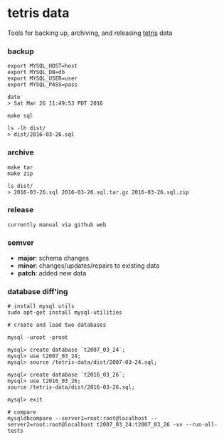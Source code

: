 # tetris data

Tools for backing up, archiving, and releasing [tetris](https://tomhummel.com/2011/01/01/tetris-primer/) data

### backup

    export MYSQL_HOST=host
    export MYSQL_DB=db
    export MYSQL_USER=user
    export MYSQL_PASS=pass

    date
    > Sat Mar 26 11:49:53 PDT 2016

    make sql

    ls -lh dist/
    > dist/2016-03-26.sql

### archive

    make tar
    make zip

    ls dist/
    > 2016-03-26.sql 2016-03-26.sql.tar.gz 2016-03-26.sql.zip

### release

    currently manual via github web

### semver

- **major**: schema changes
- **minor**: changes/updates/repairs to existing data
- **patch**: added new data

### database diff'ing

    # install mysql utils
    sudo apt-get install mysql-utilities

    # create and load two databases

    mysql -uroot -proot

    mysql> create database `t2007_03_24`;
    mysql> use t2007_03_24;
    mysql> source /tetris-data/dist/2007-03-24.sql;

    mysql> create database `t2016_03_26`;
    mysql> use t2016_03_26;
    source /tetris-data/dist/2016-03-26.sql;

    mysql> exit

    # compare
    mysqldbcompare --server1=root:root@localhost --server2=root:root@localhost t2007_03_24:t2007_03_26 -vv --run-all-tests
